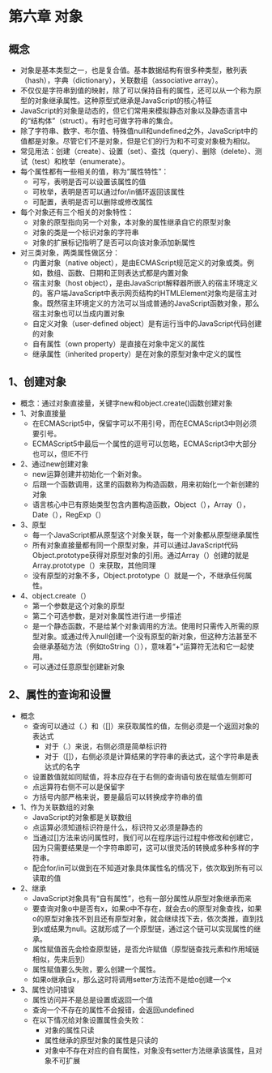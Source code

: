 # 第六章 对象

## 概念

* 对象是基本类型之一，也是复合值。基本数据结构有很多种类型，散列表（hash），字典（dictionary），关联数组（associative array）。
* 不仅仅是字符串到值的映射，除了可以保持自有的属性，还可以从一个称为原型的对象继承属性。这种原型式继承是JavaScript的核心特征
* JavaScript的对象是动态的，但它们常用来模拟静态对象以及静态语言中的“结构体”（struct）。有时也可做字符串的集合。
* 除了字符串、数字、布尔值、特殊值null和undefined之外，JavaScript中的值都是对象。尽管它们不是对象，但是它们的行为和不可变对象极为相似。
* 常见用法：创建（create）、设置（set）、查找（query）、删除（delete）、测试（test）和枚举（enumerate）。
* 每个属性都有一些相关的值，称为“属性特性”：
  * 可写，表明是否可以设置该属性的值
  * 可枚举，表明是否可以通过for/in循环返回该属性
  * 可配置，表明是否可以删除或修改属性
* 每个对象还有三个相关的对象特性：
  * 对象的原型指向另一个对象，本对象的属性继承自它的原型对象
  * 对象的类是一个标识对象的字符串
  * 对象的扩展标记指明了是否可以向该对象添加新属性
* 对三类对象，两类属性做区分：
  * 内置对象（native object），是由ECMAScript规范定义的对象或类。例如，数组、函数、日期和正则表达式都是内置对象
  * 宿主对象（host object），是由JavaScript解释器所嵌入的宿主环境定义的。客户端JavaScript中表示网页结构的HTMLElement对象均是宿主对象。既然宿主环境定义的方法可以当成普通的JavaScript函数对象，那么宿主对象也可以当成内置对象
  * 自定义对象（user-defined object）是有运行当中的JavaScript代码创建的对象
  * 自有属性（own property）是直接在对象中定义的属性
  * 继承属性（inherited property）是在对象的原型对象中定义的属性

## 1、创建对象

* 概念：通过对象直接量，关键字new和object.create()函数创建对象
* 1、对象直接量
  * 在ECMAScript5中，保留字可以不用引号，而在ECMAScript3中则必须要引号。
  * ECMAScript5中最后一个属性的逗号可以忽略，ECMAScript3中大部分也可以，但IE不行
* 2、通过new创建对象
  * new运算创建并初始化一个新对象。
  * 后跟一个函数调用，这里的函数称为构造函数，用来初始化一个新创建的对象
  * 语言核心中已有原始类型包含内置构造函数，Object（），Array（），Date（），RegExp（）
* 3、原型
  * 每一个JavaScript都从原型这个对象关联，每一个对象都从原型继承属性
  * 所有对象直接量都有同一个原型对象，并可以通过JavaScript代码Object.prototype获得对原型对象的引用。通过Array（）创建的就是Array.prototype（）来获取，其他同理
  * 没有原型的对象不多，Object.prototype（）就是一个，不继承任何属性。
* 4、object.create（）
  * 第一个参数是这个对象的原型
  * 第二个可选参数，是对对象属性进行进一步描述
  * 是一个静态函数，不是给某个对象调用的方法。使用时只需传入所需的原型对象。或通过传入null创建一个没有原型的新对象，但这种方法甚至不会继承基础方法（例如toString（）），意味着“+”运算符无法和它一起使用。
  * 可以通过任意原型创建新对象

## 2、属性的查询和设置

* 概念
  * 查询可以通过（.）和（[]）来获取属性的值，左侧必须是一个返回对象的表达式
    * 对于（.）来说，右侧必须是简单标识符
    * 对于（[]），右侧必须是计算结果的字符串的表达式，这个字符串是表达式的名字
  * 设置数值就如同赋值，将本应存在于右侧的查询语句放在赋值左侧即可
  * 点运算符右侧不可以是保留字
  * 方括号内部严格来说，要是最后可以转换成字符串的值
* 1、作为关联数组的对象
  * JavaScript的对象都是关联数组
  * 点运算必须知道标识符是什么，标识符又必须是静态的
  * 当通过[]方法来访问属性时，我们可以在程序运行过程中修改和创建它，因为只需要结果是一个字符串即可，这可以很灵活的转换成多种多样的字符串。
  * 配合for/in可以做到在不知道对象具体属性名的情况下，依次取到所有可以读取的值
* 2、继承
  * JavaScript对象具有“自有属性”，也有一部分属性从原型对象继承而来
  * 要查询对象o中是否有x，如果o中不存在，就会去o的原型对象查找，如果o的原型对象找不到且还有原型对象，就会继续找下去，依次类推，直到找到x或结果为null。这就形成了一个原型链，通过这个链可以实现属性的继承。
  * 属性赋值首先会检查原型链，是否允许赋值（原型链查找元素和作用域链相似，先来后到）
  * 属性赋值要么失败，要么创建一个属性。
  * 如果o继承自x，那么这时将调用setter方法而不是给o创建一个x
* 3、属性访问错误
  * 属性访问并不是总是设置或返回一个值
  * 查询一个不存在的属性不会报错，会返回undefined
  * 在以下情况给对象设置属性会失败：
    * 对象的属性只读
    * 属性继承的原型对象的属性是只读的
    * 对象中不存在对应的自有属性，对象没有setter方法继承该属性，且对象不可扩展

